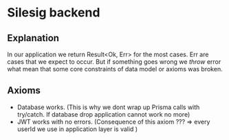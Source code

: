 # Silesig backend

## Explanation

In our application we return Result<Ok, Err> for the most cases. Err are cases that we expect to occur. But if something goes wrong we _throw_ error what mean that some core constraints of data model or axioms was broken.

## Axioms

- Database works. (This is why we dont wrap up Prisma calls with try/catch. If database drop application cannot work no more)
- JWT works with no errors. (Consequence of this axiom ??? => every userId we use in application layer is valid )
